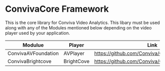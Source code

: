 # ConvivaCore Framework
This is the core library for Conviva Video Analytics. This libary must be used along with any of the Modules mentioned below
depending on the video player used by your application.

|    Modulue          | Player            |                Link                            |
| -------------       |-----------        |                -----                           |
| ConvivaAVFoundation | AVPlayer          | https://github.com/Conviva/ConvivaAVFoundation |
| ConvivaBrightcove   | BrightCove        | https://github.com/Conviva/ConvivaBrightcove   |

